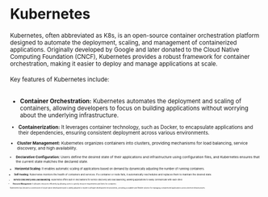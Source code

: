 # Kubernetes

<sub/>
Kubernetes, often abbreviated as K8s, is an open-source container orchestration platform designed to automate the deployment, scaling, and management of containerized applications. Originally developed by Google and later donated to the Cloud Native Computing Foundation (CNCF), Kubernetes provides a robust framework for container orchestration, making it easier to deploy and manage applications at scale. </sub>

<br/>
</br>

<sub/>
Key features of Kubernetes include: </sub>

<br/>
</br>

<sub/>

* **Container Orchestration:** Kubernetes automates the deployment and scaling of containers, allowing developers to focus on building applications without worrying about the underlying infrastructure. </sub>



<sub/>

* **Containerization:** It leverages container technology, such as Docker, to encapsulate applications and their dependencies, ensuring consistent deployment across various environments. </sub>


<sub/>

* **Cluster Management:** Kubernetes organizes containers into clusters, providing mechanisms for load balancing, service discovery, and high availability. </sub>



<sub/>

* **Declarative Configuration:** Users define the desired state of their applications and infrastructure using configuration files, and Kubernetes ensures that the current state matches the declared state. </sub>


<sub/>

* **Horizontal Scaling:** It enables automatic scaling of applications based on demand by dynamically adjusting the number of running containers. </sub>
<sub/>

* **Self-healing:** Kubernetes monitors the health of containers and services. If a container or node fails, it automatically reschedules and replaces them to maintain the desired state. </sub>


<sub/>

* **Service Discovery and Load Balancing:** Kubernetes offers built-in mechanisms for service discovery and load balancing, allowing applications to easily communicate with each other. </sub>


<sub/>

* **Resource Management:** It allocates resources efficiently by allowing users to specify resource requirements and limits for containers. </sub>

</sub>

<sub/>
Kubernetes has become a cornerstone of cloud-native development and is widely adopted in modern software development environments, providing a scalable and flexible solution for managing containerized applications across diverse infrastructures. </sub>


